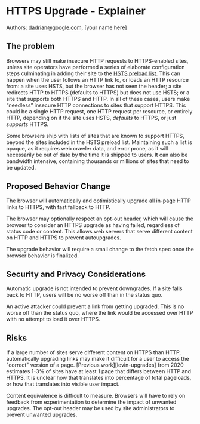 # HTTPS Upgrade - Explainer

Authors: dadrian@google.com, \[your name here]

## The problem

Browsers may still make insecure HTTP requests to HTTPS-enabled sites, unless
site operators have performed a series of elaborate configuration steps
culminating in adding their site to the [HSTS preload list][preload]. This can
happen when the user follows an HTTP link to, or loads an HTTP resource from: a
site uses HSTS, but the browser has not seen the header; a site redirects HTTP
to HTTPS (defaults to HTTPS) but does not use HSTS; or a site that supports both
HTTPS and HTTP. In all of these cases, users make “needless” insecure HTTP
connections to sites that support HTTPS. This could be a single HTTP request,
one HTTP request per resource, or entirely HTTP, depending on if the site uses
HSTS, _defaults_ to HTTPS, or just _supports_ HTTPS.

Some browsers ship with lists of sites that are known to support HTTPS, beyond
the sites included in the HSTS preload list. Maintaining such a list is opaque,
as it requires web crawler data, and error prone, as it will necessarily be out
of date by the time it is shipped to users. It can also be bandwidth intensive,
containing thousands or millions of sites that need to be updated.

## Proposed Behavior Change

The browser will automatically and optimistically upgrade all in-page HTTP links
to HTTPS, with fast fallback to HTTP. 

The browser may optionally respect an opt-out header, which will cause the
browser to consider an HTTPS upgrade as having failed, regardless of status code
or content. This allows web servers that serve different content on HTTP and
HTTPS to prevent autoupgrades.

The upgrade behavior will require a small change to the fetch spec once the
browser behavior is finalized.

## Security and Privacy Considerations

Automatic upgrade is not intended to prevent downgrades. If a site falls back to
HTTP, users will be no worse off than in the status quo.

An active attacker could prevent a link from getting upgraded. This is no worse
off than the status quo, where the link would be accessed over HTTP with no
attempt to load it over HTTPS.

## Risks

If a large number of sites serve different content on HTTPS than HTTP,
automatically upgrading links may make it difficult for a user to access the
"correct" version of a page. [Previous work][levin-upgrades] from 2020 estimates
1-3% of sites have at least 1 page that differs between HTTP and HTTPS. It is
unclear how that translates into percentage of total pageloads, or how that
translates into visible user impact.

Content equivalence is difficult to measure. Browsers will have to rely on
feedback from experimentation to determine the impact of unwanted upgrades. The
opt-out header may be used by site administrators to prevent unwanted upgrades.

[preload]: https://hstspreload.org
